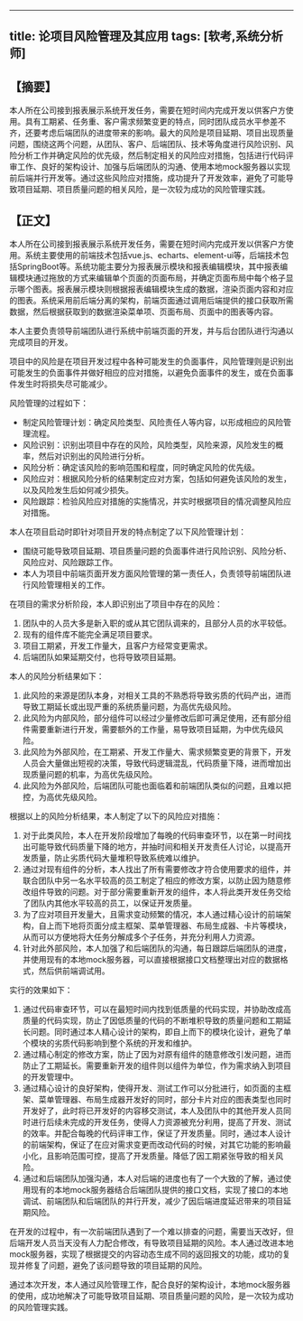 -----
title: 论项目风险管理及其应用
tags: [软考,系统分析师]
-----

【摘要】
-------

本人所在公司接到报表展示系统开发任务，需要在短时间内完成开发以供客户方使用。具有工期紧、任务重、客户需求频繁变更的特点，同时团队成员水平参差不齐，还要考虑后端团队的进度带来的影响。最大的风险是项目延期、项目出现质量问题，围绕这两个问题，从团队、客户、后端团队、技术等角度进行风险识别、风险分析工作并确定风险的优先级，然后制定相关的风险应对措施，包括进行代码评审工作、良好的架构设计、加强与后端团队的沟通、使用本地mock服务器以实现前后端并行开发等。通过这些风险应对措施，成功提升了开发效率，避免了可能导致项目延期、项目质量问题的相关风险，是一次较为成功的风险管理实践。

【正文】
-------

本人所在公司接到报表展示系统开发任务，需要在短时间内完成开发以供客户方使用。系统主要使用的前端技术包括vue.js、echarts、element-ui等，后端技术包括SpringBoot等。系统功能主要分为报表展示模块和报表编辑模块，其中报表编辑模块通过拖放的方式来编辑单个页面的页面布局，并确定页面布局中每个格子显示哪个图表。报表展示模块则根据报表编辑模块生成的数据，渲染页面内容和对应的图表。系统采用前后端分离的架构，前端页面通过调用后端提供的接口获取所需数据，然后根据获取到的数据渲染菜单项、页面布局、页面中的图表等内容。

本人主要负责领导前端团队进行系统中前端页面的开发，并与后台团队进行沟通以完成项目的开发。

项目中的风险是在项目开发过程中各种可能发生的负面事件，风险管理则是识别出可能发生的负面事件并做好相应的应对措施，以避免负面事件的发生，或在负面事件发生时将损失尽可能减少。

风险管理的过程如下：
* 制定风险管理计划：确定风险类型、风险责任人等内容，以形成相应的风险管理流程。
* 风险识别：识别出项目中存在的风险，风险类型，风险来源，风险发生的概率，然后对识别出的风险进行分析。
* 风险分析：确定该风险的影响范围和程度，同时确定风险的优先级。
* 风险应对：根据风险分析的结果制定应对方案，包括如何避免该风险的发生，以及风险发生后如何减少损失。
* 风险跟踪：检验风险应对措施的实施情况，并实时根据项目的情况调整风险应对措施。

本人在项目启动时即针对项目开发的特点制定了以下风险管理计划：
* 围绕可能导致项目延期、项目质量问题的负面事件进行风险识别、风险分析、风险应对、风险跟踪工作。
* 本人为项目中前端页面开发方面风险管理的第一责任人，负责领导前端团队进行风险管理相关的工作。

在项目的需求分析阶段，本人即识别出了项目中存在的风险：
1. 团队中的人员大多是新入职的或从其它团队调来的，且部分人员的水平较低。
2. 现有的组件库不能完全满足项目要求。
3. 项目工期紧，开发工作量大，且客户方经常变更需求。
4. 后端团队如果延期交付，也将导致项目延期。

本人的风险分析结果如下：
1. 此风险的来源是团队本身，对相关工具的不熟悉将导致劣质的代码产出，进而导致工期延长或出现严重的系统质量问题，为高优先级风险。
2. 此风险为内部风险，部分组件可以经过少量修改后即可满足使用，还有部分组件需要重新进行开发，需要额外的工作量，易导致项目延期，为中优先级风险。
3. 此风险为外部风险，在工期紧、开发工作量大、需求频繁变更的背景下，开发人员会大量做出短视的决策，导致代码逻辑混乱，代码质量下降，进而增加出现质量问题的机率，为高优先级风险。
4. 此风险为外部风险，后端团队可能也面临着和前端团队类似的问题，且难以把控，为高优先级风险。

根据以上的风险分析结果，本人制定了以下的风险应对措施：
1. 对于此类风险，本人在开发阶段增加了每晚的代码审查环节，以在第一时间找出可能导致代码质量下降的地方，并抽时间和相关开发责任人讨论，以提高开发质量，防止劣质代码大量堆积导致系统难以维护。
2. 通过对现有组件的分析，本人找出了所有需要修改才符合使用要求的组件，并联合团队中另一名水平较高的员工制定了相应的修改方案，以防止因为随意修改组件导致的问题。对于部分需要重新开发的组件，本人将此类开发任务交给了团队内其他水平较高的员工，以保证开发质量。
3. 为了应对项目开发量大，且需求变动频繁的情况，本人通过精心设计的前端架构，自上而下地将页面分成主框架、菜单管理器、布局生成器、卡片等模块，从而可以方便地将大任务分解成多个子任务，并充分利用人力资源。
4. 针对此外部风险，本人加强了和后端团队的沟通，每日跟踪后端团队的进度，并使用现有的本地mock服务器，可以直接根据接口文档整理出对应的数据格式，然后供前端调试用。

实行的效果如下：
1. 通过代码审查环节，可以在最短时间内找到低质量的代码实现，并协助改成高质量的代码实现，防止了因低质量的代码的不断堆积导致的质量问题和工期延长问题。同时通过本人精心设计的架构，即自上而下的模块化设计，避免了单个模块的劣质代码影响到整个系统的开发和维护。
2. 通过精心制定的修改方案，防止了因为对原有组件的随意修改引发问题，进而防止了工期延长。需要重新开发的组件则以组件为单位，作为需求纳入到项目的开发管理中。
3. 通过精心设计的良好架构，使得开发、测试工作可以分批进行，如页面的主框架、菜单管理器、布局生成器开发好的同时，部分卡片对应的图表类型也同时开发好了，此时将已开发好的内容移交测试，本人及团队中的其他开发人员同时进行后续未完成的开发任务，使得人力资源被充分利用，提高了开发、测试的效率。并配合每晚的代码评审工作，保证了开发质量。同时，通过本人设计的前端架构，保证了在应对需求变更而改动代码的时候，对其它功能的影响最小化，且影响范围可控，提高了开发质量。降低了因工期紧张导致的相关风险。
4. 通过和后端团队加强沟通，本人对后端的进度也有了一个大致的了解，通过使用现有的本地mock服务器结合后端团队提供的接口文档，实现了接口的本地调试、前端团队和后端团队的并行开发，减少了因后端进度延迟带来的项目延期风险。

在开发的过程中，有一次前端团队遇到了一个难以排查的问题，需要当天改好，但后端开发人员当天没有人力配合修改，有导致项目延期的风险。本人通过改进本地mock服务器，实现了根据提交的内容动态生成不同的返回报文的功能，成功的复现并修复了问题，避免了该问题导致的项目延期的风险。

通过本次开发，本人通过风险管理工作，配合良好的架构设计，本地mock服务器的使用，成功地解决了可能导致项目延期、项目质量问题的风险，是一次较为成功的风险管理实践。
